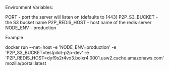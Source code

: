 Environment Variables:

PORT - port the server will listen on (defaults to 1443)
P2P_S3_BUCKET - the S3 bucket name
P2P_REDIS_HOST - host name of the redis server
NODE_ENV - production

Example

docker run --net=host -e 'NODE_ENV=production' -e 'P2P_S3_BUCKET=testpilot-p2p-dev' -e 'P2P_REDIS_HOST=dyf9s2r4vo3.bolxr4.0001.usw2.cache.amazonaws.com' mozilla/portal:latest
